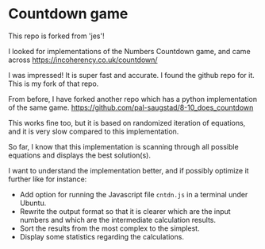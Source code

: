 # Countdown game

This repo is forked from 'jes'!

I looked for implementations of the Numbers Countdown game, and came across
https://incoherency.co.uk/countdown/

I was impressed! It is super fast and accurate.
I found the github repo for it. This is my fork of that repo.

From before, I have forked another repo which has a python implementation of the same game.
https://github.com/pal-saugstad/8-10_does_countdown

This works fine too, but it is based on randomized iteration of equations, and it is very slow compared to this implementation.

So far, I know that this implementation is scanning through all possible equations and displays the best solution(s).

I want to understand the implementation better, and if possibly optimize it further like for instance:

- Add option for running the Javascript file `cntdn.js` in a terminal under Ubuntu.
- Rewrite the output format so that it is clearer which are the input numbers and which are the intermediate calculation results.
- Sort the results from the most complex to the simplest.
- Display some statistics regarding the calculations.
